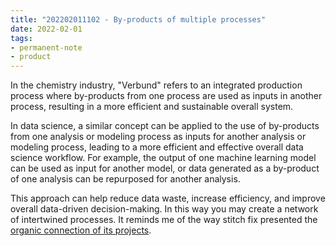 ```yaml
---
title: "202202011102 - By-products of multiple processes"
date: 2022-02-01
tags: 
- permanent-note 
- product
---
```



In the chemistry industry, "Verbund" refers to an integrated production process where by-products from one process are used as inputs in another process, resulting in a more efficient and sustainable overall system.

In data science, a similar concept can be applied to the use of by-products from one analysis or modeling process as inputs for another analysis or modeling process, leading to a more efficient and effective overall data science workflow. For example, the output of one machine learning model can be used as input for another model, or data generated as a by-product of one analysis can be repurposed for another analysis. 

This approach can help reduce data waste, increase efficiency, and improve overall data-driven decision-making. In this way you may create a network of intertwined processes. It reminds me of the way stitch fix presented the [organic connection of its projects](https://cultivating-algos.stitchfix.com/).



